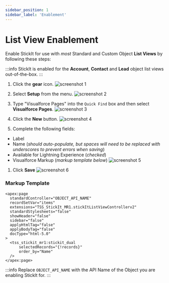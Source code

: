 ```yaml
---
sidebar_position: 1
sidebar_label: 'Enablement'
---
```


# List View Enablement

Enable StickIt for use with _most_ Standard and Custom Object **List Views** by following these steps:

:::info
StickIt is enabled for the **Account**, **Contact** and **Lead** object list views out-of-the-box.
:::

1. Click the **gear** icon.
![screenshot 1](/img/click_gear.png)

1. Select **Setup** from the menu.
![screenshot 2](/img/click_setup.png)

1. Type "Visualforce Pages" into the `Quick Find` box and then select **Visualforce Pages**.
![screenshot 3](/img/click_vf_pages.png)

1. Click the **New** button.
![screenshot 4](/img/click_new_vf_page.png)

1. Complete the following fields:
  - Label
  - Name (_should auto-populate, but spaces will need to be replaced with underscores to prevent errors when saving_)
  - Available for Lightning Experience (_checked_)
  - Visualforce Markup (_markup template below_)
![screenshot 5](/img/type_vf_page_info_listviews.png)

1. Click **Save**
![screenshot 6](/img/click_save_vf_page_listviews.png)

### Markup Template

```
<apex:page 
  standardController="OBJECT_API_NAME"
  recordSetVar="items"
  extensions="TSS_StickIt_MR1.stickItListViewControllerv2"
  standardStylesheets="false" 
  showHeader="false" 
  sidebar="false" 
  applyHtmlTag="false" 
  applyBodyTag="false" 
  docType="html-5.0"
>
  <tss_stickit_mr1:stickit_dual 
      selectedRecords="{!records}"
      order_by="Name"
  />
</apex:page>
```
:::info
Replace `OBJECT_API_NAME` with the API Name of the Object you are enabling StickIt for.
:::
